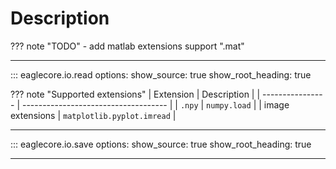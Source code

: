 # Description

??? note "TODO"
    - add matlab extensions support ".mat"

---

::: eaglecore.io.read
    options:
        show_source: true
        show_root_heading: true

??? note "Supported extensions"
    | Extension        | Description                          |
    | ---------------- | ------------------------------------ |
    | `.npy`           | ```numpy.load```                     |
    | image extensions | ```matplotlib.pyplot.imread```       |

---

::: eaglecore.io.save
    options:
        show_source: true
        show_root_heading: true

---